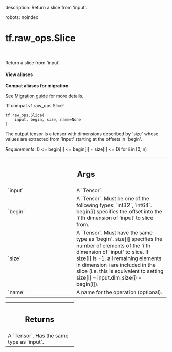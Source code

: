 description: Return a slice from 'input'.

robots: noindex

# tf.raw_ops.Slice

<!-- Insert buttons and diff -->

<table class="tfo-notebook-buttons tfo-api nocontent" align="left">

</table>



Return a slice from 'input'.

<section class="expandable">
  <h4 class="showalways">View aliases</h4>
  <p>
<b>Compat aliases for migration</b>
<p>See
<a href="https://www.tensorflow.org/guide/migrate">Migration guide</a> for
more details.</p>
<p>`tf.compat.v1.raw_ops.Slice`</p>
</p>
</section>

<pre class="devsite-click-to-copy prettyprint lang-py tfo-signature-link">
<code>tf.raw_ops.Slice(
    input, begin, size, name=None
)
</code></pre>



<!-- Placeholder for "Used in" -->

The output tensor is a tensor with dimensions described by 'size'
whose values are extracted from 'input' starting at the offsets in
'begin'.

*Requirements*:
  0 <= begin[i] <= begin[i] + size[i] <= Di  for i in [0, n)

<!-- Tabular view -->
 <table class="responsive fixed orange">
<colgroup><col width="214px"><col></colgroup>
<tr><th colspan="2"><h2 class="add-link">Args</h2></th></tr>

<tr>
<td>
`input`
</td>
<td>
A `Tensor`.
</td>
</tr><tr>
<td>
`begin`
</td>
<td>
A `Tensor`. Must be one of the following types: `int32`, `int64`.
begin[i] specifies the offset into the 'i'th dimension of
'input' to slice from.
</td>
</tr><tr>
<td>
`size`
</td>
<td>
A `Tensor`. Must have the same type as `begin`.
size[i] specifies the number of elements of the 'i'th dimension
of 'input' to slice. If size[i] is -1, all remaining elements in dimension
i are included in the slice (i.e. this is equivalent to setting
size[i] = input.dim_size(i) - begin[i]).
</td>
</tr><tr>
<td>
`name`
</td>
<td>
A name for the operation (optional).
</td>
</tr>
</table>



<!-- Tabular view -->
 <table class="responsive fixed orange">
<colgroup><col width="214px"><col></colgroup>
<tr><th colspan="2"><h2 class="add-link">Returns</h2></th></tr>
<tr class="alt">
<td colspan="2">
A `Tensor`. Has the same type as `input`.
</td>
</tr>

</table>

